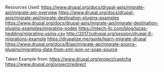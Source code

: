 Resources Used:
https://www.drupal.org/docs/drupal-apis/migrate-api/migrate-api-overview
https://www.drupal.org/docs/drupal-apis/migrate-api/migrate-destination-plugins-examples
https://www.drupal.org/docs/drupal-apis/migrate-api/migrate-destination-plugins-examples/migrating-nodes
https://mtech-llc.com/blog/lucas-hedding/migrating-using-csv
http://2017.tcdrupal.org/session/drupal-8-migrations-example
https://drupalize.me/guide/learn-migrate-drupal
https://www.drupal.org/docs/8/api/migrate-api/migrate-source-plugins/migrating-data-from-xml-json-or-soap-source

Taken Example from:
https://www.drupal.org/project/captcha
https://www.drupal.org/project/redirect
